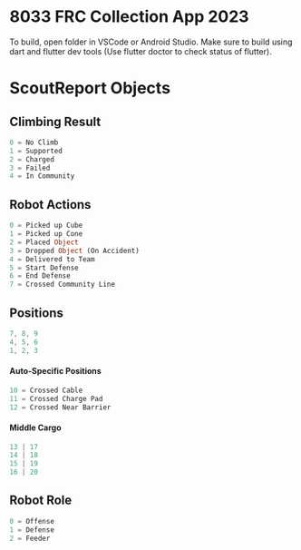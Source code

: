 # 8033 FRC Collection App 2023

To build, open folder in VSCode or Android Studio. Make sure to build using dart and flutter dev tools (Use flutter doctor to check status of flutter). 

# ScoutReport Objects

## Climbing Result
```dart
0 = No Climb
1 = Supported
2 = Charged
3 = Failed
4 = In Community
```

## Robot Actions
```dart
0 = Picked up Cube
1 = Picked up Cone
2 = Placed Object
3 = Dropped Object (On Accident)
4 = Delivered to Team
5 = Start Defense
6 = End Defense
7 = Crossed Community Line
```

## Positions
```dart
7, 8, 9
4, 5, 6
1, 2, 3
```

#### Auto-Specific Positions
```dart
10 = Crossed Cable
11 = Crossed Charge Pad
12 = Crossed Near Barrier
```

#### Middle Cargo
```dart
13 | 17
14 | 18
15 | 19
16 | 20
```

## Robot Role
```dart
0 = Offense
1 = Defense
2 = Feeder
```
